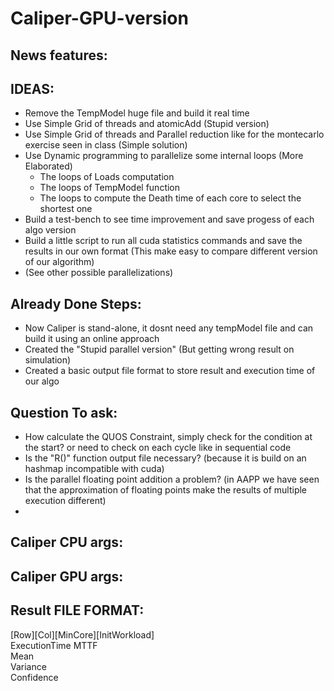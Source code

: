 # Caliper-GPU-version

## News features:

## IDEAS:
* Remove the TempModel huge file and build it real time
* Use Simple Grid of threads and atomicAdd (Stupid version)
* Use Simple Grid of threads and Parallel reduction like for the montecarlo exercise seen in class (Simple solution)
* Use Dynamic programming to parallelize some internal loops (More Elaborated)
  * The loops of Loads computation
  * The loops of TempModel function
  * The loops to compute the Death time of each core to select the shortest one
* Build a test-bench to see time improvement and save progess of each algo version
* Build a little script to run all cuda statistics commands and save the results in our own format (This make easy to compare different version of our algorithm)
* (See other possible parallelizations)
  
## Already Done Steps:
* Now Caliper is stand-alone, it dosnt need any tempModel file and can build it using an online approach
* Created the "Stupid parallel version" (But getting wrong result on simulation)
* Created a basic output file format to store result and execution time of our algo
## Question To ask:
* How calculate the QUOS Constraint, simply check for the condition at the start? or need to check on each cycle like in sequential code
* Is the "R()" function output file necessary? (because it is build on an hashmap incompatible with cuda)
* Is the parallel floating point addition a problem? (in AAPP we have seen that the approximation of floating points make the results of multiple execution different)
* 
## Caliper CPU args:

## Caliper GPU args:

## Result FILE FORMAT:

[Row][Col][MinCore][InitWorkload]\
ExecutionTime
MTTF\
Mean\
Variance\
Confidence
